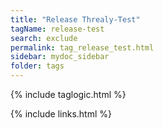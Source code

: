 ```yaml
---
title: "Release Threaly-Test"
tagName: release-test
search: exclude
permalink: tag_release_test.html
sidebar: mydoc_sidebar
folder: tags
---
```

{% include taglogic.html %}

{% include links.html %}
